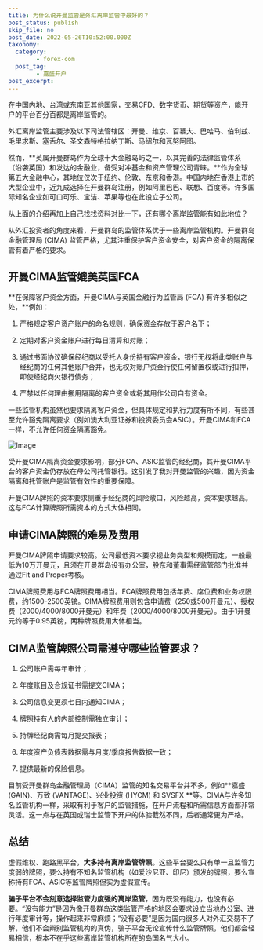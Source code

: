 ```yaml
---
title: 为什么说开曼监管是外汇离岸监管中最好的？
post_status: publish
skip_file: no
post_date: 2022-05-26T10:52:00.000Z
taxonomy:
  category:
        - forex-com
  post_tag:
        - 嘉盛开户
post_excerpt: 
---
```

在中国内地、台湾或东南亚其他国家，交易CFD、数字货币、期货等资产，能开户的平台百分百都是离岸监管的。

外汇离岸监管主要涉及以下司法管辖区：开曼、维京、百慕大、巴哈马、伯利兹、毛里求斯、塞舌尔、圣文森特格拉纳丁斯、马绍尔和瓦努阿图。

然而，**英属开曼群岛作为全球十大金融岛屿之一，以其完善的法律监管体系（沿袭英国）和发达的金融业，备受对冲基金和资产管理公司青睐。**作为全球第五大金融中心，其地位仅次于纽约、伦敦、东京和香港。中国内地在香港上市的大型企业中，近九成选择在开曼群岛注册，例如阿里巴巴、联想、百度等。许多国际知名企业如可口可乐、宝洁、苹果等也在此设立子公司。

从上面的介绍再加上自己找找资料对比一下，还有哪个离岸监管能有如此地位？

从外汇投资者的角度来看，开曼群岛的监管体系优于一些离岸监管机构。开曼群岛金融管理局 (CIMA) 监管严格，尤其注重保护客户资金安全，对客户资金的隔离保管有着严格的要求。

## 开曼CIMA监管媲美英国FCA

**在保障客户资金方面，开曼CIMA与英国金融行为监管局 (FCA) 有许多相似之处，**例如：

1. 严格规定客户资产账户的命名规则，确保资金存放于客户名下；

1. 定期对客户资金账户进行每日清算和对账；

1. 通过书面协议确保经纪商以受托人身份持有客户资金，银行无权将此类账户与经纪商的任何其他账户合并，也无权对账户资金行使任何留置权或进行扣押，即使经纪商欠银行债务；

1. 严禁以任何理由挪用隔离的客户资金或将其用作公司自有资金。

一些监管机构虽然也要求隔离客户资金，但具体规定和执行力度有所不同，有些甚至允许豁免隔离要求（例如澳大利亚证券和投资委员会ASIC）。开曼CIMA和FCA一样，不允许任何资金隔离豁免。

![Image](https://prod-files-secure.s3.us-west-2.amazonaws.com/39ed1227-6d7d-4570-be36-9ccd4a2c4241/bd849744-3fcb-4a37-8312-357962c8f065/image.png?X-Amz-Algorithm=AWS4-HMAC-SHA256&X-Amz-Content-Sha256=UNSIGNED-PAYLOAD&X-Amz-Credential=ASIAZI2LB466ZQZDVB56%2F20250731%2Fus-west-2%2Fs3%2Faws4_request&X-Amz-Date=20250731T101403Z&X-Amz-Expires=3600&X-Amz-Security-Token=IQoJb3JpZ2luX2VjEKf%2F%2F%2F%2F%2F%2F%2F%2F%2F%2FwEaCXVzLXdlc3QtMiJIMEYCIQDl%2BuVg%2BVAEizFXapImTDsmFCu6vcUHd2FqZL7VbnsI7gIhAILzR1nMCwcmNT11RtZBIZ1tehKt4BIrmGk52ChtQiA2KogECND%2F%2F%2F%2F%2F%2F%2F%2F%2F%2FwEQABoMNjM3NDIzMTgzODA1IgwMx3179bXYp3knFOYq3ANfjUn%2F%2BYOkkP0AMBGipB6a3nNYtBYGhBIDYR%2FQOxGFMPZV84wEdrE2RVH6%2BK8o23SCHgAvQODBQVgai7M%2BYNwtkth0t9tmzD3Bf5uGBNTPY78eP1EGHymzskW35Zfoi7pxD3ueL9MITmlIhKpVai2DM6OXLPzPgLbhRnGEGcpSBGE%2FZ6T0aRJntUX%2FNqSQ7kOxW7ZBEBPYqkm%2BWHYT6Tvs5yy2svp8gYGWCuS%2FsHay8biAvKxmVW74y2YGxbDk8FqFoOvU3cQQbygiI2KTeOW96mgyu63XNeI3LDBfbWo9W1bplLYzbB5D5HjDAamiJHLgqjSdYr4HOvwSWLCWhLwroBINWY1BgdHJv%2F4l7Bkvg0VQeQTZFN6W6JJU%2BlhX7ChNpTu6GExtoAjE%2FTLqMfw3RLADByZ0SOt2g61Ug5umgRLAb%2FBhfbrJ41Uwof0vuK59OqkbSnEW6wLDJNPJtaFCOdkBy7qNviP5ISFLHQbXoMkv1jKCyvko%2FgXLp2u8BzTqz%2FuP0KygOSM9tN9JGCBZUSAdJwXvS94iS1%2FCKXW9Qj8scz0lMYrNobcs%2FUxmttgd4QogPfdhhJ%2F7sMU7KI2Y3AyGpmDLWAWmq0HTx7Pz%2FGsS9NPVU1vY86u%2F%2BDCYpqzEBjqkAYvKWCAKu%2Bdbd7tNMRK7c5LYwpqBy%2FajXRkMk%2FYdKjZFNxUpRGgueV7Vf7rjn7e7aZEqiKDgjgAcia4zC1ZRCowK7jsJlG72KB4V76ElPQgFPXJBaCnwjYfYi1nCoXBeB9LtfKzqIpw9%2F5g8BRzX%2Fi5pU30vIuKGOy1Mu2NyQ%2BeXrfIQku%2BauDvYC%2BIZAZ1%2BP23ClOw16sE2Q5YyqmXZp7h6cWU6&X-Amz-Signature=83f8a1694acfeb99f0f8d498864b679204c1c2641460c993de8f1064b85949f9&X-Amz-SignedHeaders=host&x-amz-checksum-mode=ENABLED&x-id=GetObject)

受开曼CIMA隔离资金要求影响，部分FCA、ASIC监管的经纪商，其开曼CIMA平台的客户资金仍存放在母公司托管银行。这引发了我对开曼监管的兴趣，因为资金隔离和托管账户是监管有效性的重要保障。

开曼CIMA牌照的资本要求侧重于经纪商的风险敞口，风险越高，资本要求越高。这与FCA计算牌照所需资本的方式大体相同。

## **申请CIMA牌照的难易及费用**

开曼CIMA牌照申请要求较高。公司最低资本要求视业务类型和规模而定，一般最低为10万开曼元，且须在开曼群岛设有办公室，股东和董事需经监管部门批准并通过Fit and Proper考核。

CIMA牌照费用与FCA牌照费用相当。FCA牌照费用包括年费、席位费和业务权限费，约1500-2500英镑。CIMA牌照费用则包含申请费（250或500开曼元）、授权费（2000/4000/8000开曼元）和年费（2000/4000/8000开曼元）。由于1开曼元约等于0.95英镑，两种牌照费用大体相当。

## CIMA监管牌照公司需遵守哪些监管要求？

1. 公司账户需每年审计；

1. 年度账目及合规证书需提交CIMA；

1. 公司信息变更须七日内通知CIMA；

1. 牌照持有人的内部控制需独立审计；

1. 持牌经纪商需每月提交报表；

1. 年度资产负债表数据需与月度/季度报告数据一致；

1. 提供最新的保险信息。

目前受开曼群岛金融管理局（CIMA）监管的知名交易平台并不多，例如**嘉盛 (GAIN)、万致 (VANTAGE)、兴业投资 (HYCM) 和 SVSFX **等。CIMA与许多知名监管机构一样，采取有利于客户的监管措施，在开户流程和所需信息方面都非常灵活。这一点与在英国或瑞士监管下开户的体验截然不同，后者通常更为严格。

## 总结

虚假维权、跑路黑平台，**大多持有离岸监管牌照**。这些平台要么只有单一且监管力度弱的牌照，要么持有不知名监管机构（如爱沙尼亚、印尼）颁发的牌照，要么宣称持有FCA、ASIC等监管牌照但实为虚假宣传。

**骗子平台不会刻意选择监管力度强的离岸监管**，因为既没有能力，也没有必要。“没有能力”是因为像开曼群岛这类监管严格的地区会要求设立当地办公室、进行年度审计等，操作起来非常麻烦；“没有必要”是因为国内很多人对外汇交易不了解，他们不会辨别监管机构的真伪，骗子平台无论宣传什么监管牌照，他们都会轻易相信，根本不在乎这些离岸监管机构所在的岛国名气大小。